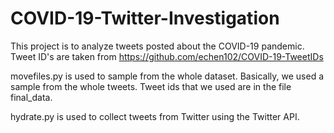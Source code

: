 # COVID-19-Twitter-Investigation
This project is to analyze tweets posted about the COVID-19 pandemic. Tweet ID's are taken from https://github.com/echen102/COVID-19-TweetIDs

movefiles.py is used to sample from the whole dataset. Basically, we used a sample from the whole tweets. Tweet ids that we used are in the file final_data.

hydrate.py is used to collect tweets from Twitter using the Twitter API. 

